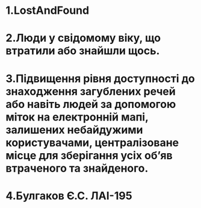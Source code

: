 # 1.LostAndFound
# 2.Люди у свідомому віку, що втратили або знайшли щось.
# 3.Підвищення рівня доступності до знаходження загублених речей або навіть людей за допомогою міток на електронній мапі, залишених небайдужими користувачами, централізоване місце для зберігання усіх об’яв втраченого та знайденого.   
# 4.Булгаков Є.С. ЛАІ-195

